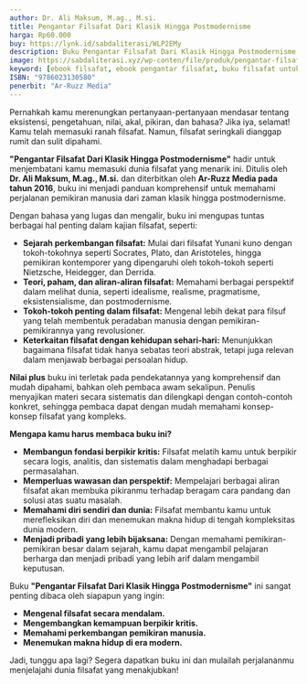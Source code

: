 ```yaml
---
author: Dr. Ali Maksum, M.ag., M.si. 
title: Pengantar Filsafat Dari Klasik Hingga Postmodernisme
harga: Rp60.000
buy: https://lynk.id/sabdaliterasi/WLP2EMy
description: Buku Pengantar Filsafat Dari Klasik Hingga Postmodernisme ini akan membahas hal-hal dasar yang penting dalam filsafat seperti sejarah, dan lain-lain.
image: https://sabdaliterasi.xyz/wp-conten/file/produk/pengantar-filsafat-dari-klasik-hingga-postmodernisme.svg
keyword: [ebook filsafat, ebook pengantar filsafat, buku filsafat untuk pemula, buku filsafat terbaik, jual buku filsafat murah, rekomendasi bacaan filsafat, ali maksum]
ISBN: "9786023130580"
penerbit: "Ar-Ruzz Media"
---
```

<p>Pernahkah kamu merenungkan pertanyaan-pertanyaan mendasar tentang eksistensi, pengetahuan, nilai, akal, pikiran, dan bahasa? Jika iya, selamat! Kamu telah memasuki ranah filsafat. Namun, filsafat seringkali dianggap rumit dan sulit dipahami.</p><p><strong>"Pengantar Filsafat Dari Klasik Hingga Postmodernisme"</strong> hadir untuk menjembatani kamu memasuki dunia filsafat yang menarik ini. Ditulis oleh <strong>Dr. Ali Maksum, M.ag., M.si.</strong> dan diterbitkan oleh <strong>Ar-Ruzz Media pada tahun 2016</strong>, buku ini menjadi panduan komprehensif untuk memahami perjalanan pemikiran manusia dari zaman klasik hingga postmodernisme.</p><p>Dengan bahasa yang lugas dan mengalir, buku ini mengupas tuntas berbagai hal penting dalam kajian filsafat, seperti:</p><ul><li><strong>Sejarah perkembangan filsafat:</strong> Mulai dari filsafat Yunani kuno dengan tokoh-tokohnya seperti Socrates, Plato, dan Aristoteles, hingga pemikiran kontemporer yang dipengaruhi oleh tokoh-tokoh seperti Nietzsche, Heidegger, dan Derrida.</li><li><strong>Teori, paham, dan aliran-aliran filsafat:</strong> Memahami berbagai perspektif dalam melihat dunia, seperti idealisme, realisme, pragmatisme, eksistensialisme, dan postmodernisme.</li><li><strong>Tokoh-tokoh penting dalam filsafat:</strong> Mengenal lebih dekat para filsuf yang telah membentuk peradaban manusia dengan pemikiran-pemikirannya yang revolusioner.</li><li><strong>Keterkaitan filsafat dengan kehidupan sehari-hari:</strong> Menunjukkan bagaimana filsafat tidak hanya sebatas teori abstrak, tetapi juga relevan dalam menjawab berbagai persoalan hidup.</li></ul><p><strong>Nilai plus</strong> buku ini terletak pada pendekatannya yang komprehensif dan mudah dipahami, bahkan oleh pembaca awam sekalipun. Penulis menyajikan materi secara sistematis dan dilengkapi dengan contoh-contoh konkret, sehingga pembaca dapat dengan mudah memahami konsep-konsep filsafat yang kompleks.</p><p><strong>Mengapa kamu harus membaca buku ini?</strong></p><ul><li><strong>Membangun fondasi berpikir kritis:</strong> Filsafat melatih kamu untuk berpikir secara logis, analitis, dan sistematis dalam menghadapi berbagai permasalahan.</li><li><strong>Memperluas wawasan dan perspektif:</strong> Mempelajari berbagai aliran filsafat akan membuka pikiranmu terhadap beragam cara pandang dan solusi atas suatu masalah.</li><li><strong>Memahami diri sendiri dan dunia:</strong> Filsafat membantu kamu untuk merefleksikan diri dan menemukan makna hidup di tengah kompleksitas dunia modern.</li><li><strong>Menjadi pribadi yang lebih bijaksana:</strong> Dengan memahami pemikiran-pemikiran besar dalam sejarah, kamu dapat mengambil pelajaran berharga dan menjadi pribadi yang lebih arif dalam mengambil keputusan.</li></ul><p>Buku <strong>"Pengantar Filsafat Dari Klasik Hingga Postmodernisme"</strong> ini sangat penting dibaca oleh siapapun yang ingin:</p><ul><li><strong>Mengenal filsafat secara mendalam.</strong></li><li><strong>Mengembangkan kemampuan berpikir kritis.</strong></li><li><strong>Memahami perkembangan pemikiran manusia.</strong></li><li><strong>Menemukan makna hidup di era modern.</strong></li></ul><p>Jadi, tunggu apa lagi? Segera dapatkan buku ini dan mulailah perjalananmu menjelajahi dunia filsafat yang menakjubkan!</p>


